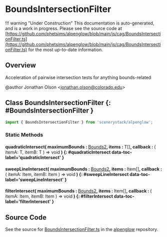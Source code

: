 # BoundsIntersectionFilter

!!! warning "Under Construction"
    This documentation is auto-generated, and is a work in progress. Please see the source code at
    [https://github.com/phetsims/alpenglow/blob/main/js/cag/BoundsIntersectionFilter.ts](https://github.com/phetsims/alpenglow/blob/main/js/cag/BoundsIntersectionFilter.ts) for the most up-to-date information.

## Overview

Acceleration of pairwise intersection tests for anything bounds-related

@author Jonathan Olson &lt;jonathan.olson@colorado.edu&gt;

## Class BoundsIntersectionFilter {: #BoundsIntersectionFilter }


```js
import { BoundsIntersectionFilter } from 'scenerystack/alpenglow';
```
### Static Methods

#### quadraticIntersect( maximumBounds : <span style="font-weight: 400;">[Bounds2](../dot/Bounds2.md)</span>, items : <span style="font-weight: 400;">T[]</span>, callback : <span style="font-weight: 400;">( itemA: T, itemB: T ) =&gt; <span style="color: hsla(calc(var(--md-hue) + 180deg),80%,40%,1);">void</span></span> ) {: #quadraticIntersect data-toc-label='quadraticIntersect' }

#### sweepLineIntersect( maximumBounds : <span style="font-weight: 400;">[Bounds2](../dot/Bounds2.md)</span>, items : <span style="font-weight: 400;">Item[]</span>, callback : <span style="font-weight: 400;">( itemA: Item, itemB: Item ) =&gt; <span style="color: hsla(calc(var(--md-hue) + 180deg),80%,40%,1);">void</span></span> ) {: #sweepLineIntersect data-toc-label='sweepLineIntersect' }

#### filterIntersect( maximumBounds : <span style="font-weight: 400;">[Bounds2](../dot/Bounds2.md)</span>, items : <span style="font-weight: 400;">Item[]</span>, callback : <span style="font-weight: 400;">( itemA: Item, itemB: Item ) =&gt; <span style="color: hsla(calc(var(--md-hue) + 180deg),80%,40%,1);">void</span></span> ) {: #filterIntersect data-toc-label='filterIntersect' }



## Source Code

See the source for [BoundsIntersectionFilter.ts](https://github.com/phetsims/alpenglow/blob/main/js/cag/BoundsIntersectionFilter.ts) in the [alpenglow](https://github.com/phetsims/alpenglow) repository.
